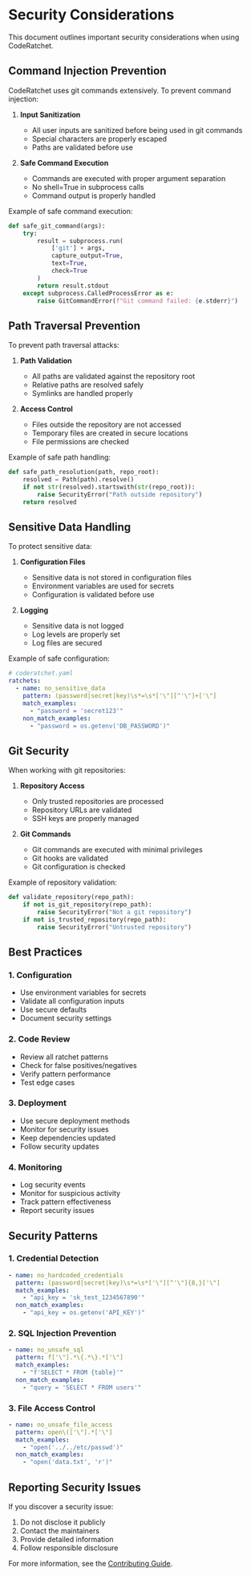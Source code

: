 # Security Considerations

This document outlines important security considerations when using CodeRatchet.

## Command Injection Prevention

CodeRatchet uses git commands extensively. To prevent command injection:

1. **Input Sanitization**
   - All user inputs are sanitized before being used in git commands
   - Special characters are properly escaped
   - Paths are validated before use

2. **Safe Command Execution**
   - Commands are executed with proper argument separation
   - No shell=True in subprocess calls
   - Command output is properly handled

Example of safe command execution:
```python
def safe_git_command(args):
    try:
        result = subprocess.run(
            ['git'] + args,
            capture_output=True,
            text=True,
            check=True
        )
        return result.stdout
    except subprocess.CalledProcessError as e:
        raise GitCommandError(f"Git command failed: {e.stderr}")
```

## Path Traversal Prevention

To prevent path traversal attacks:

1. **Path Validation**
   - All paths are validated against the repository root
   - Relative paths are resolved safely
   - Symlinks are handled properly

2. **Access Control**
   - Files outside the repository are not accessed
   - Temporary files are created in secure locations
   - File permissions are checked

Example of safe path handling:
```python
def safe_path_resolution(path, repo_root):
    resolved = Path(path).resolve()
    if not str(resolved).startswith(str(repo_root)):
        raise SecurityError("Path outside repository")
    return resolved
```

## Sensitive Data Handling

To protect sensitive data:

1. **Configuration Files**
   - Sensitive data is not stored in configuration files
   - Environment variables are used for secrets
   - Configuration is validated before use

2. **Logging**
   - Sensitive data is not logged
   - Log levels are properly set
   - Log files are secured

Example of safe configuration:
```yaml
# coderatchet.yaml
ratchets:
  - name: no_sensitive_data
    pattern: (password|secret|key)\s*=\s*['\"][^'\"]+['\"]
    match_examples:
      - "password = 'secret123'"
    non_match_examples:
      - "password = os.getenv('DB_PASSWORD')"
```

## Git Security

When working with git repositories:

1. **Repository Access**
   - Only trusted repositories are processed
   - Repository URLs are validated
   - SSH keys are properly managed

2. **Git Commands**
   - Git commands are executed with minimal privileges
   - Git hooks are validated
   - Git configuration is checked

Example of repository validation:
```python
def validate_repository(repo_path):
    if not is_git_repository(repo_path):
        raise SecurityError("Not a git repository")
    if not is_trusted_repository(repo_path):
        raise SecurityError("Untrusted repository")
```

## Best Practices

### 1. Configuration
- Use environment variables for secrets
- Validate all configuration inputs
- Use secure defaults
- Document security settings

### 2. Code Review
- Review all ratchet patterns
- Check for false positives/negatives
- Verify pattern performance
- Test edge cases

### 3. Deployment
- Use secure deployment methods
- Monitor for security issues
- Keep dependencies updated
- Follow security updates

### 4. Monitoring
- Log security events
- Monitor for suspicious activity
- Track pattern effectiveness
- Report security issues

## Security Patterns

### 1. Credential Detection
```yaml
- name: no_hardcoded_credentials
  pattern: (password|secret|key)\s*=\s*['\"][^'\"]{8,}['\"]
  match_examples:
    - "api_key = 'sk_test_1234567890'"
  non_match_examples:
    - "api_key = os.getenv('API_KEY')"
```

### 2. SQL Injection Prevention
```yaml
- name: no_unsafe_sql
  pattern: f['\"].*\{.*\}.*['\"]
  match_examples:
    - "f'SELECT * FROM {table}'"
  non_match_examples:
    - "query = 'SELECT * FROM users'"
```

### 3. File Access Control
```yaml
- name: no_unsafe_file_access
  pattern: open\(['\"].*['\"]
  match_examples:
    - "open('../../etc/passwd')"
  non_match_examples:
    - "open('data.txt', 'r')"
```

## Reporting Security Issues

If you discover a security issue:

1. Do not disclose it publicly
2. Contact the maintainers
3. Provide detailed information
4. Follow responsible disclosure

For more information, see the [Contributing Guide](../contributing/development.md). 